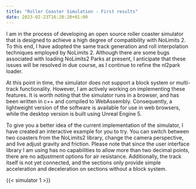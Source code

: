 ```yaml
---
title: "Roller Coaster Simulation - First results"
date: 2023-02-23T16:28:20+01:00
---
```

I am in the process of developing an open source roller coaster simulator that is designed to achieve a high degree of compatibility with NoLimits 2. To this end, I have adopted the same track generation and roll interpolation techniques employed by NoLimits 2. Although there are some bugs associated with loading NoLimits2 Parks at present, I anticipate that these issues will be resolved in due course, as I continue to refine the nl2park loader.

At this point in time, the simulator does not support a block system or multi-track functionality. However, I am actively working on implementing these features. It is worth noting that the simulator runs in a browser, and has been written in c++ and compiled to WebAssembly. Consequently, a lightweight version of the software is available for use in web browsers, while the desktop version is built using Unreal Engine 5.

To give you a better idea of the current implementation of the simulator, I have created an interactive example for you to try. You can switch between two coasters from the NoLimits2 library, change the camera perspective, and live adjust gravity and friction. Please note that since the user interface library I am using has no capabilities to allow more than two decimal points, there are no adjustment options for air resistance. Additionally, the track itself is not yet connected, and the sections only provide simple acceleration and deceleration on sections without a block system.

{{< simulator 1 >}}
